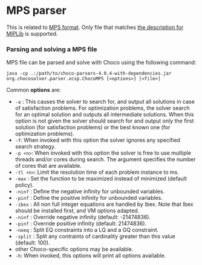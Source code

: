 MPS parser
============

This is related to [MPS format](http://miplib.zib.de/).
Only file that matches [the description for MIPLib](http://miplib.zib.de/miplib3/mps_format.txt) is supported.

### Parsing and solving a MPS file

MPS file can be parsed and solve with Choco using the following command:

  ```java -cp .:/path/to/choco-parsers-4.0.4-with-dependencies.jar org.chocosolver.parser.xcsp.ChocoMPS [<options>] [<file>]```

Common __options__ are:
* ```-a``` : This causes the solver to search for, and output all solutions in case of satisfaction problems. For optimization problems, the solver search for an optimal solution and outputs all intermediate solutions. When this option is not given the solver should search for and output only the first solution (for satisfaction problems) or the best known one (for optimization problems).
* ```-f```: When invoked with this option the solver ignores any specified search strategy.
* ```-p <n>```: When invoked with this option the solver is free to use multiple threads and/or cores during search.  The argument <n> specifies the number of cores that are available. 
* ```-tl <n>```: Limit the resolution time of each problem instance to <n> ms.
* ```-max``` : Set the function to be maximized instead of minimized (default policy).
* ```-ninf``` : Define the negative infinity for unbounded variables.
* ```-pinf``` : Define the positive infinity for unbounded variables.
* ```-ibex``` : All non full integer equations are handled by Ibex. 
Note that Ibex should be installed first, and VM options adapted.
* ```-ninf``` : Override negative infinity (default: -21474836). 
* ```-pinf``` : Override positive infinity (default: 21474836). 
* ```-noeq``` : Split EQ constraints into a LQ and a GQ constraint. 
* ```-split``` : Split any contraints of cardinality greater than this value (default: 100). 
* other Choco-specific options may be available.
* ```-h```: When invoked, this options will print all options available.

